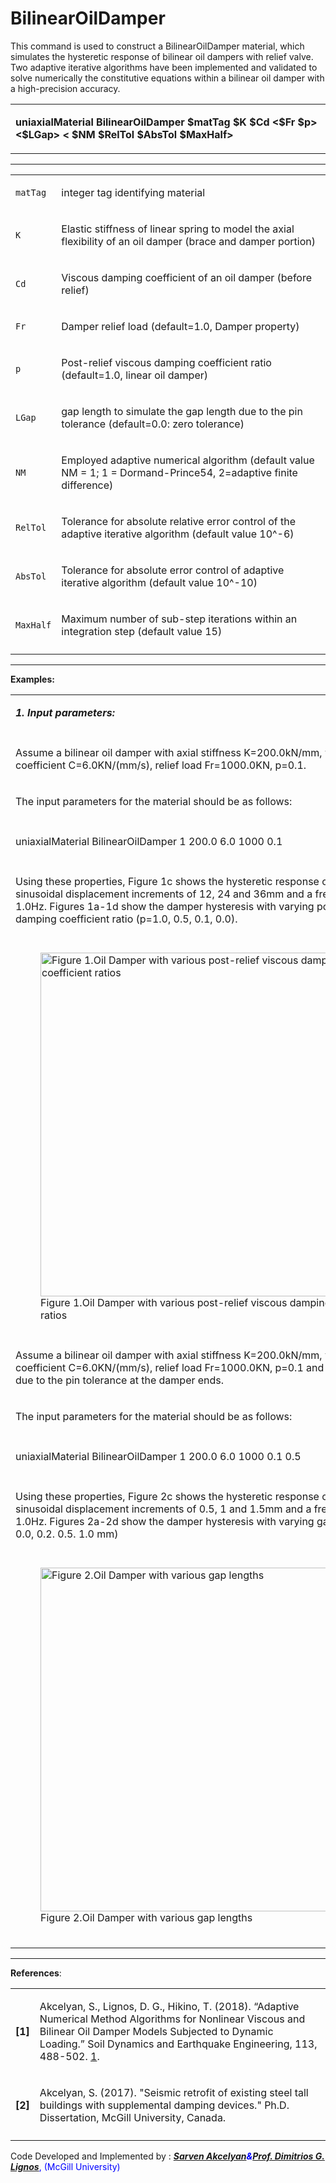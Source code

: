  # BilinearOilDamper

<p>This command is used to construct a BilinearOilDamper material, which
simulates the hysteretic response of bilinear oil dampers with relief
valve. Two adaptive iterative algorithms have been implemented and
validated to solve numerically the constitutive equations within a
bilinear oil damper with a high-precision accuracy.</p>
<table>
<tbody>
<tr class="odd">
<td><p><strong>uniaxialMaterial BilinearOilDamper $matTag $K $Cd &lt;$Fr
$p&gt; &lt;$LGap&gt; &lt; $NM $RelTol $AbsTol
$MaxHalf&gt;</strong></p></td>
</tr>
</tbody>
</table>
<hr />
<table>
<tbody>
<tr class="odd">
<td><code class="parameter-table-variable">matTag</code></td>
<td><p>integer tag identifying material</p></td>
</tr>
<tr class="even">
<td><code class="parameter-table-variable">K</code></td>
<td><p>Elastic stiffness of linear spring to model the axial flexibility
of an oil damper (brace and damper portion)</p></td>
</tr>
<tr class="odd">
<td><code class="parameter-table-variable">Cd</code></td>
<td><p>Viscous damping coefficient of an oil damper (before
relief)</p></td>
</tr>
<tr class="even">
<td><code class="parameter-table-variable">Fr</code></td>
<td><p>Damper relief load (default=1.0, Damper property)</p></td>
</tr>
<tr class="odd">
<td><code class="parameter-table-variable">p</code></td>
<td><p>Post-relief viscous damping coefficient ratio (default=1.0,
linear oil damper)</p></td>
</tr>
<tr class="even">
<td><code class="parameter-table-variable">LGap</code></td>
<td><p>gap length to simulate the gap length due to the pin tolerance
(default=0.0: zero tolerance)</p></td>
</tr>
<tr class="odd">
<td><code class="parameter-table-variable">NM</code></td>
<td><p>Employed adaptive numerical algorithm (default value NM = 1; 1 =
Dormand-Prince54, 2=adaptive finite difference)</p></td>
</tr>
<tr class="even">
<td><code class="parameter-table-variable">RelTol</code></td>
<td><p>Tolerance for absolute relative error control of the adaptive
iterative algorithm (default value 10^-6)</p></td>
</tr>
<tr class="odd">
<td><code class="parameter-table-variable">AbsTol</code></td>
<td><p>Tolerance for absolute error control of adaptive iterative
algorithm (default value 10^-10)</p></td>
</tr>
<tr class="even">
<td><code class="parameter-table-variable">MaxHalf</code></td>
<td><p>Maximum number of sub-step iterations within an integration step
(default value 15)</p></td>
</tr>
<tr class="odd">
<td></td>
<td></td>
</tr>
</tbody>
</table>
<hr />
<p><strong>Examples:</strong></p>
<table>
<tbody>
<tr class="odd">
<td><p><strong><em>1. Input parameters:</em></strong></p></td>
</tr>
<tr class="even">
<td></td>
</tr>
<tr class="odd">
<td><p>Assume a bilinear oil damper with axial stiffness K=200.0kN/mm,
viscous damping coefficient C=6.0KN/(mm/s), relief load Fr=1000.0KN,
p=0.1.</p></td>
</tr>
<tr class="even">
<td><p>The input parameters for the material should be as
follows:</p></td>
</tr>
<tr class="odd">
<td></td>
</tr>
<tr class="even">
<td><p>uniaxialMaterial BilinearOilDamper 1 200.0 6.0 1000 0.1</p></td>
</tr>
<tr class="odd">
<td></td>
</tr>
<tr class="even">
<td><p>Using these properties, Figure 1c shows the hysteretic response
of this damper for sinusoidal displacement increments of 12, 24 and 36mm
and a frequency f = 1.0Hz. Figures 1a-1d show the damper hysteresis with
varying post-relief viscous damping coefficient ratio (p=1.0, 0.5, 0.1,
0.0).</p></td>
</tr>
<tr class="odd">
<td></td>
</tr>
<tr class="even">
<td><figure>
<img src="/OpenSeesRT/contrib/static/BOD_1.png"
title=" Figure 1.Oil Damper with various post-relief viscous damping coefficient ratios"
width="550"
alt=" Figure 1.Oil Damper with various post-relief viscous damping coefficient ratios" />
<figcaption aria-hidden="true"> Figure 1.Oil Damper with various
post-relief viscous damping coefficient ratios</figcaption>
</figure></td>
</tr>
<tr class="odd">
<td></td>
</tr>
<tr class="even">
<td><p>Assume a bilinear oil damper with axial stiffness K=200.0kN/mm,
viscous damping coefficient C=6.0KN/(mm/s), relief load Fr=1000.0KN,
p=0.1 and LGap = 0.5mm due to the pin tolerance at the damper
ends.</p></td>
</tr>
<tr class="odd">
<td><p>The input parameters for the material should be as
follows:</p></td>
</tr>
<tr class="even">
<td></td>
</tr>
<tr class="odd">
<td><p>uniaxialMaterial BilinearOilDamper 1 200.0 6.0 1000 0.1
0.5</p></td>
</tr>
<tr class="even">
<td></td>
</tr>
<tr class="odd">
<td><p>Using these properties, Figure 2c shows the hysteretic response
of this damper for sinusoidal displacement increments of 0.5, 1 and
1.5mm and a frequency f = 1.0Hz. Figures 2a-2d show the damper
hysteresis with varying gap length (LGap = 0.0, 0.2. 0.5. 1.0
mm)</p></td>
</tr>
<tr class="even">
<td></td>
</tr>
<tr class="odd">
<td><figure>
<img src="/OpenSeesRT/contrib/static/BODgap_2.png"
title=" Figure 2.Oil Damper with various gap lengths" width="550"
alt=" Figure 2.Oil Damper with various gap lengths" />
<figcaption aria-hidden="true"> Figure 2.Oil Damper with various gap
lengths</figcaption>
</figure></td>
</tr>
<tr class="even">
<td></td>
</tr>
<tr class="odd">
<td></td>
</tr>
<tr class="even">
<td></td>
</tr>
</tbody>
</table>
<hr />
<p><strong>References</strong>:</p>
<table>
<tbody>
<tr class="odd">
<td><p><strong>[1]</strong></p></td>
<td><p>Akcelyan, S., Lignos, D. G., Hikino, T. (2018). “Adaptive
Numerical Method Algorithms for Nonlinear Viscous and Bilinear Oil
Damper Models Subjected to Dynamic Loading.” Soil Dynamics and
Earthquake Engineering, 113, 488-502. <a
href="http://doi.org/10.1016/j.soildyn.2018.06.021">1</a>.</p></td>
</tr>
<tr class="even">
<td><p><strong>[2]</strong></p></td>
<td><p>Akcelyan, S. (2017). "Seismic retrofit of existing steel tall
buildings with supplemental damping devices." Ph.D. Dissertation, McGill
University, Canada.</p></td>
</tr>
<tr class="odd">
<td></td>
<td></td>
</tr>
</tbody>
</table>
<p>Code Developed and Implemented by : <span style="color:blue">
<strong><em><a href="http://sarvenakcelyan.com">Sarven
Akcelyan</a><strong><em>&amp;</em></strong><a
href="http://dimitrios-lignos.research.mcgill.ca/PLignos.html">Prof.
Dimitrios G. Lignos</a></em></strong>, (McGill University)
</span></p>
